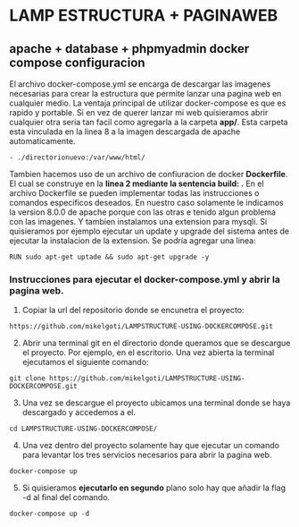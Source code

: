 # LAMP ESTRUCTURA + PAGINAWEB
## apache + database + phpmyadmin docker compose configuracion

El archivo docker-compose.yml se encarga de descargar las imagenes necesarias para crear la estructura que permite lanzar una pagina web en cualquier medio. 
La ventaja principal de utilizar docker-compose es que es rapido y portable. Si en vez de querer lanzar mi web quisieramos abrir cualquier otra seria tan facil como agregarla a la carpeta **app/**. Esta carpeta esta vinculada en la linea 8 a la imagen descargada de apache automaticamente.  
```
- ./directorionuevo:/var/www/html/
```

Tambien hacemos uso de un archivo de confiuracion de docker **Dockerfile**. El cual se construye en la **linea 2 mediante la sentencia build: .** En el archivo Dockerfile se pueden implementar todas las instrucciones o comandos especificos deseados. En nuestro caso solamente le indicamos la version 8.0.0 de apache porque con las otras e tenido algun problema con las imagenes. Y tambien instalamos una extension para mysqli. Si quisieramos por ejemplo ejecutar un update y upgrade del sistema antes de ejecutar la instalacion de la extension. Se podría agregar una linea:
```
RUN sudo apt-get uptade && sudo apt-get upgrade -y
```
### Instrucciones para ejecutar el docker-compose.yml y abrir la pagina web. 
1. Copiar la url del repositorio donde se encunetra el proyecto:
```
https://github.com/mikelgoti/LAMPSTRUCTURE-USING-DOCKERCOMPOSE.git
```
2. Abrir una terminal git en el directorio donde queramos que se descargue el proyecto. Por ejemplo, en el escritorio. Una vez abierta la terminal ejecutamos el siguiente comando:
```
git clone https://github.com/mikelgoti/LAMPSTRUCTURE-USING-DOCKERCOMPOSE.git
```
3. Una vez se descargue el proyecto ubicamos una terminal donde se haya descargado y accedemos a el.
```
cd LAMPSTRUCTURE-USING-DOCKERCOMPOSE/
```
4. Una vez dentro del proyecto solamente hay que ejecutar un comando para levantar los tres servicios necesarios para abrir la pagina web.
```
docker-compose up
```
5. Si quisieramos **ejecutarlo en segundo** plano solo hay que añadir la flag -d al final del comando.
```
docker-compose up -d
```

 
